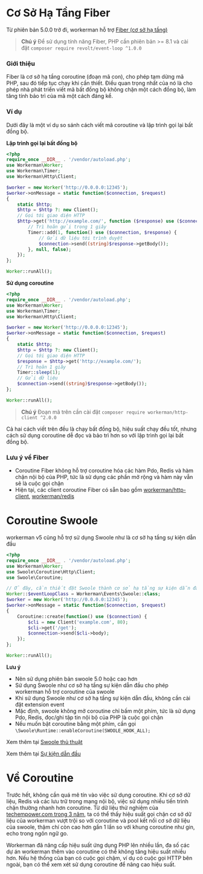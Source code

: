 # Cơ Sở Hạ Tầng Fiber
Từ phiên bản 5.0.0 trở đi, workerman hỗ trợ [Fiber (cơ sở hạ tầng)](https://www.php.net/manual/zh/language.fibers.php)

> **Chú ý**
> Để sử dụng tính năng Fiber, PHP cần phiên bản >= 8.1 và cài đặt `composer require revolt/event-loop ^1.0.0`

### Giới thiệu

Fiber là cơ sở hạ tầng coroutine (đoạn mã con), cho phép tạm dừng mã PHP, sau đó tiếp tục chạy khi cần thiết. Điều quan trọng nhất của nó là cho phép nhà phát triển viết mã bất đồng bộ không chặn một cách đồng bộ, làm tăng tính bảo trì của mã một cách đáng kể.

### Ví dụ
Dưới đây là một ví dụ so sánh cách viết mã coroutine và lập trình gọi lại bất đồng bộ.

**Lập trình gọi lại bất đồng bộ**
```php
<?php
require_once __DIR__ . '/vendor/autoload.php';
use Workerman\Worker;
use Workerman\Timer;
use Workerman\Http\Client;

$worker = new Worker('http://0.0.0.0:12345');
$worker->onMessage = static function($connection, $request)
{
    static $http;
    $http = $http ?: new Client();
    // Gọi tới giao diện HTTP
    $http->get('http://example.com/', function ($response) use ($connection) {
        // Trì hoãn gửi trong 1 giây
        Timer::add(1, function() use ($connection, $response) {
            // Gửi dữ liệu tới trình duyệt
            $connection->send((string)$response->getBody());
        }, null, false);
    });
};

Worker::runAll();
```

**Sử dụng coroutine**
```php
<?php
require_once __DIR__ . '/vendor/autoload.php';
use Workerman\Worker;
use Workerman\Timer;
use Workerman\Http\Client;

$worker = new Worker('http://0.0.0.0:12345');
$worker->onMessage = static function($connection, $request)
{
    static $http;
    $http = $http ?: new Client();
    // Gọi tới giao diện HTTP
    $response = $http->get('http://example.com/');
    // Trì hoãn 1 giây
    Timer::sleep(1);
    // Gửi dữ liệu
    $connection->send((string)$response->getBody());
};

Worker::runAll();
```

> **Chú ý**
> Đoạn mã trên cần cài đặt `composer require workerman/http-client ^2.0.0`

Cả hai cách viết trên đều là chạy bất đồng bộ, hiệu suất chạy đều tốt, nhưng cách sử dụng coroutine dễ đọc và bảo trì hơn so với lập trình gọi lại bất đồng bộ.

### Lưu ý về Fiber
* Coroutine Fiber không hỗ trợ coroutine hóa các hàm Pdo, Redis và hàm chặn nội bộ của PHP, tức là sử dụng các phần mở rộng và hàm này vẫn sẽ là cuộc gọi chặn
* Hiện tại, các client coroutine Fiber có sẵn bao gồm [workerman/http-client](../components/workerman-http-client.md), [workerman/redis](../components/workerman-redis.md)

# Coroutine Swoole
workerman v5 cũng hỗ trợ sử dụng Swoole như là cơ sở hạ tầng sự kiện dẫn đầu

```php
<?php
require_once __DIR__ . '/vendor/autoload.php';
use Workerman\Worker;
use Swoole\Coroutine\Http\Client;
use Swoole\Coroutine;

// Ở đây, cần thiết đặt Swoole thành cơ sở hạ tầng sự kiện dẫn đầu
Worker::$eventLoopClass = Workerman\Events\Swoole::class;
$worker = new Worker('http://0.0.0.0:12345');
$worker->onMessage = static function($connection, $request)
{
    Coroutine::create(function() use ($connection) {
        $cli = new Client('example.com', 80);
        $cli->get('/get');
        $connection->send($cli->body);
    });
};

Worker::runAll();
```
**Lưu ý**
* Nên sử dụng phiên bản swoole 5.0 hoặc cao hơn
* Sử dụng Swoole như cơ sở hạ tầng sự kiện dẫn đầu cho phép workerman hỗ trợ coroutine của swoole
* Khi sử dụng Swoole như cơ sở hạ tầng sự kiện dẫn đầu, không cần cài đặt extension event
* Mặc định, swoole không mở coroutine chỉ bấm một phím, tức là sử dụng Pdo, Redis, đọc/ghi tập tin nội bộ của PHP là cuộc gọi chặn
* Nếu muốn bật coroutine bằng một phím, cần gọi `\Swoole\Runtime::enableCoroutine(SWOOLE_HOOK_ALL);`

Xem thêm tại [Swoole thủ thuật](https://wiki.swoole.com/)

Xem thêm tại [Sự kiện dẫn đầu](appendices/event.md)

# Về Coroutine
Trước hết, không cần quá mê tín vào việc sử dụng coroutine. Khi cơ sở dữ liệu, Redis và các lưu trữ trong mạng nội bộ, việc sử dụng nhiều tiến trình chặn thường nhanh hơn coroutine. Từ dữ liệu thử nghiệm của [techempower.com trong 3 năm](https://www.techempower.com/benchmarks/#section=data-r21&l=zik073-6bj&test=db), ta có thể thấy hiệu suất gọi chặn cơ sở dữ liệu của workerman vượt trội so với coroutine và pool kết nối cơ sở dữ liệu của swoole, thậm chí còn cao hơn gần 1 lần so với khung coroutine như gin, echo trong ngôn ngữ go.

Workerman đã nâng cấp hiệu suất ứng dụng PHP lên nhiều lần, đa số các dự án workerman thêm vào coroutine có thể không tăng hiệu suất nhiều hơn.
Nếu hệ thống của bạn có cuộc gọi chậm, ví dụ có cuộc gọi HTTP bên ngoài, bạn có thể xem xét sử dụng coroutine để nâng cao hiệu suất.





